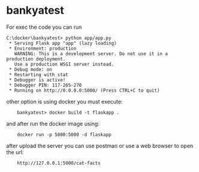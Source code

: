 # bankyatest
For exec the code you can run 

```shell
C:\docker\bankyatest> python app/app.py
 * Serving Flask app "app" (lazy loading)
 * Environment: production
   WARNING: This is a development server. Do not use it in a production deployment.
   Use a production WSGI server instead.
 * Debug mode: on
 * Restarting with stat
 * Debugger is active!
 * Debugger PIN: 117-265-270
 * Running on http://0.0.0.0:5000/ (Press CTRL+C to quit)
```
other option is using docker you must execute:

```shell
    bankyatest> docker build -t flaskapp .
```
and after run the docker image using:

```shell
    docker run -p 5000:5000 -d flaskapp
```
after upload the server you can use postman or use a web browser to open the url:
```shell
    http://127.0.0.1:5000/cat-facts
```
